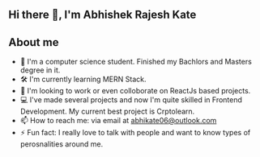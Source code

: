 ## Hi there 👋, I'm Abhishek Rajesh Kate

## About me 
  - 📖 I'm a computer science student. Finished my Bachlors and Masters degree in it.
  - 🛠 I'm currently learning MERN Stack.
  - 🤔 I'm looking to work or even colloborate on ReactJs based projects.
  - 💻 I've made several projects and now I'm quite skilled in Frontend Development. My current best project is Crptolearn.
  - 📫 How to reach me: via email at abhikate06@outlook.com
  - ⚡ Fun fact: I really love to talk with people and want to know types of perosnalities around me.


